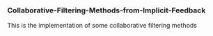 ### Collaborative-Filtering-Methods-from-Implicit-Feedback
This is the implementation of some collaborative filtering methods 
